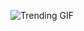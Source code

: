 
<!-- GIF_SECTION -->
![Trending GIF](https://media3.giphy.com/media/v1.Y2lkPThiYjIxNzcyemp3Z29ranRzamxkYno0bm11MW9pYzRpYnQ1amdueDRkYTd5cGc4ZyZlcD12MV9naWZzX3NlYXJjaCZjdD1n/oaDcc0LTCuIAiGYrzn/giphy.gif)
<!-- END_GIF_SECTION -->
